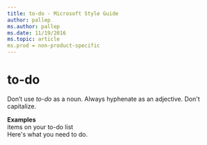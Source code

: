 ```yaml
---
title: to-do - Microsoft Style Guide
author: pallep
ms.author: pallep
ms.date: 11/19/2016
ms.topic: article
ms.prod = non-product-specific
---
```


# to-do

Don’t use *to-do* as a noun. Always hyphenate as an adjective. Don't capitalize.

**Examples**  
items on your to-do list  
Here's what you need to do.  
